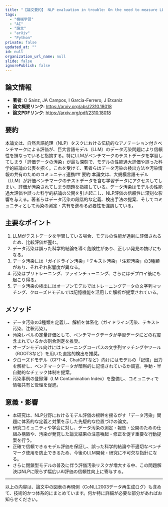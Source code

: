 ```yaml
---
title: "【論文要約】 NLP evaluation in trouble: On the need to measure LLM data contamination for each benchmark"
tags:
  - "機械学習"
  - "AI"
  - "論文"
  - "arXiv"
  - "Python"
private: false
updated_at: ""
id: null
organization_url_name: null
slide: false
ignorePublish: false
---
```


## 論文情報

- **著者**: O Sainz, JA Campos, I García-Ferrero, J Etxaniz
- **論文概要リンク**: https://arxiv.org/abs/2310.18018
- **論文PDFリンク**: https://arxiv.org/pdf/2310.18018

## 要約

本論文は、自然言語処理（NLP）タスクにおける伝統的なアノテーション付きベンチマークによる評価が、巨大言語モデル（LLM）のデータ汚染問題により信頼性を損なっていると指摘する。特にLLMがベンチマークのテストデータを学習してしまう「評価データの汚染」が最も深刻で、モデルの性能過大評価や誤った科学的結論の公表を招く。これを受けて、著者らはデータ汚染の検出方法や汚染情報の共有のためのコミュニティ連携## 要約
本論文は、大規模言語モデル（LLM）が評価ベンチマークのテストデータを含む学習データにアクセスしてしまい、評価が汚染されてしまう問題を指摘している。データ汚染はモデルの性能過大評価や誤った科学的結論の公開を引き起こし、NLP評価の信頼性に深刻な影響を与える。著者らはデータ汚染の段階的な定義、検出手法の提案、そしてコミュニティとして汚染の測定・共有を進める必要性を強調している。

## 主要なポイント

1. LLMがテストデータを学習している場合、モデルの性能が過剰に評価されるため、比較評価が歪む。
2. データ汚染は誤った科学的結論を導く危険性があり、正しい発見の妨げにもなる。
3. データ汚染には「ガイドライン汚染」「テキスト汚染」「注釈汚染」の3種類があり、それぞれ影響度が異なる。
4. 汚染はプリトレーニング、ファインチューニング、さらにはデプロイ後にも起こり得る。
5. データ汚染の検出にはオープンモデルではトレーニングデータの文字列マッチング、クローズドモデルでは記憶機能を活用した解析が提案されている。


## メソッド

- データ汚染の3種類を定義し、解析を体系化（ガイドライン汚染、テキスト汚染、注釈汚染）。
- 汚染レベルの定量評価として、ベンチマークデータが学習データにどの程度含まれているかの割合測定を推奨。
- オープンモデル向けにはトレーニングコーパスの文字列マッチングやツール（ROOTSなど）を用いた直接的検出を推奨。
- クローズドモデル（GPT-4、ChatGPTなど）向けにはモデルの「記憶」出力を解析し、ベンチマークデータが暗黙的に記憶されているか調査。手動・半自動的なチェック体制を提案。
- 汚染事例の登録簿（LM Contamination Index）を整備し、コミュニティで情報共有と管理を促進。

## 意義・影響

- 本研究は、NLP分野におけるモデル評価の根幹を揺るがす「データ汚染」問題に体系的な定義と対策を示した先駆的な位置づけの論文。
- 研究コミュニティや学会に対し、データ汚染の測定・報告・公開のための仕組み構築や、汚染が発覚した論文結果の注意喚起・修正を促す重要な行動提案を行う。
- 正確で信頼できるモデル評価を保証し、誤った科学的結論や不適切なベンチマーク使用を防止できるため、今後のLLM開発・研究に不可欠な指針になる。
- さらに閉鎖型モデルの普及に伴う評価汚染リスクが増大する中、この問題解決はNLPに限らず幅広いAI評価の信頼性向上に寄与する。

---

以上の内容は、論文中の図表の再現例（CoNLL2003データ再生成ログ）も含めて、技術的かつ体系的にまとめています。何か特に詳細が必要な部分があればお知らせください。


